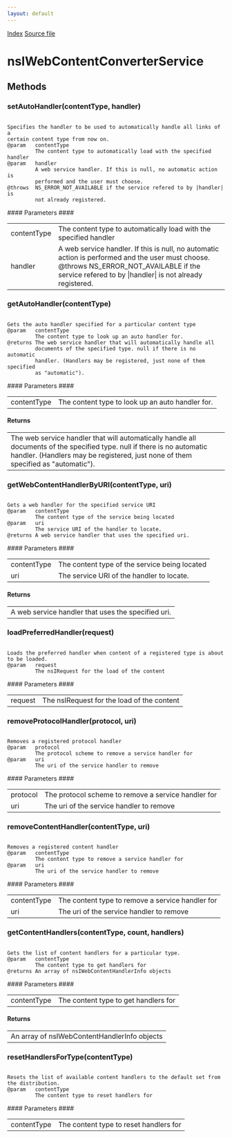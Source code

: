 ```yaml
---
layout: default
---
```

<div id='links'><a href="../index.html">Index</a>
<a href="http://dxr.mozilla.org/mozilla-central/source/browser/components/feeds/nsIWebContentConverterRegistrar.idl">Source file</a>
</div>

# nsIWebContentConverterService #

## Methods ##

### setAutoHandler(contentType, handler) ###
<code>  
Specifies the handler to be used to automatically handle all links of a  
certain content type from now on.   
@param   contentType  
         The content type to automatically load with the specified handler  
@param   handler  
         A web service handler. If this is null, no automatic action is  
         performed and the user must choose.  
@throws  NS_ERROR_NOT_AVAILABLE if the service refered to by |handler| is   
         not already registered.  
  
</code>
#### Parameters ####

<table>

<tr>
<td>contentType</td>
<td>         The content type to automatically load with the specified handler  
</td>
</tr>

<tr>
<td>handler</td>
<td>         A web service handler. If this is null, no automatic action is  
         performed and the user must choose.  
@throws  NS_ERROR_NOT_AVAILABLE if the service refered to by |handler| is   
         not already registered.  
</td>
</tr>

</table>

### getAutoHandler(contentType) ###
<code>  
Gets the auto handler specified for a particular content type  
@param   contentType  
         The content type to look up an auto handler for.  
@returns The web service handler that will automatically handle all   
         documents of the specified type. null if there is no automatic  
         handler. (Handlers may be registered, just none of them specified  
         as "automatic").  
  
</code>
#### Parameters ####

<table>

<tr>
<td>contentType</td>
<td>         The content type to look up an auto handler for.  
</td>
</tr>

</table>

#### Returns ####

<table>

<tr>
<td>The web service handler that will automatically handle all   
         documents of the specified type. null if there is no automatic  
         handler. (Handlers may be registered, just none of them specified  
         as "automatic").  
</td>
</tr>

</table>

### getWebContentHandlerByURI(contentType, uri) ###
<code>  
Gets a web handler for the specified service URI  
@param   contentType  
         The content type of the service being located  
@param   uri  
         The service URI of the handler to locate.  
@returns A web service handler that uses the specified uri.  
  
</code>
#### Parameters ####

<table>

<tr>
<td>contentType</td>
<td>         The content type of the service being located  
</td>
</tr>

<tr>
<td>uri</td>
<td>         The service URI of the handler to locate.  
</td>
</tr>

</table>

#### Returns ####

<table>

<tr>
<td>A web service handler that uses the specified uri.  
</td>
</tr>

</table>

### loadPreferredHandler(request) ###
<code>  
Loads the preferred handler when content of a registered type is about  
to be loaded.  
@param   request  
         The nsIRequest for the load of the content  
  
</code>
#### Parameters ####

<table>

<tr>
<td>request</td>
<td>         The nsIRequest for the load of the content  
</td>
</tr>

</table>

### removeProtocolHandler(protocol, uri) ###
<code>  
Removes a registered protocol handler  
@param   protocol  
         The protocol scheme to remove a service handler for  
@param   uri  
         The uri of the service handler to remove  
  
</code>
#### Parameters ####

<table>

<tr>
<td>protocol</td>
<td>         The protocol scheme to remove a service handler for  
</td>
</tr>

<tr>
<td>uri</td>
<td>         The uri of the service handler to remove  
</td>
</tr>

</table>

### removeContentHandler(contentType, uri) ###
<code>  
Removes a registered content handler  
@param   contentType  
         The content type to remove a service handler for  
@param   uri  
         The uri of the service handler to remove  
  
</code>
#### Parameters ####

<table>

<tr>
<td>contentType</td>
<td>         The content type to remove a service handler for  
</td>
</tr>

<tr>
<td>uri</td>
<td>         The uri of the service handler to remove  
</td>
</tr>

</table>

### getContentHandlers(contentType, count, handlers) ###
<code>  
Gets the list of content handlers for a particular type.  
@param   contentType  
         The content type to get handlers for  
@returns An array of nsIWebContentHandlerInfo objects  
  
</code>
#### Parameters ####

<table>

<tr>
<td>contentType</td>
<td>         The content type to get handlers for  
</td>
</tr>

</table>

#### Returns ####

<table>

<tr>
<td>An array of nsIWebContentHandlerInfo objects  
</td>
</tr>

</table>

### resetHandlersForType(contentType) ###
<code>  
Resets the list of available content handlers to the default set from  
the distribution.  
@param   contentType  
         The content type to reset handlers for  
  
</code>
#### Parameters ####

<table>

<tr>
<td>contentType</td>
<td>         The content type to reset handlers for  
</td>
</tr>

</table>

